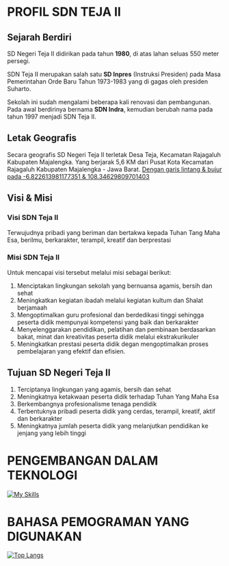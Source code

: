 # PROFIL SDN TEJA II
## Sejarah Berdiri
SD Negeri Teja II didirikan pada tahun **1980**, di atas lahan seluas 550 meter persegi. 

SDN Teja II merupakan salah satu **SD Inpres** (Instruksi Presiden) pada Masa Pemerintahan Orde Baru Tahun 1973-1983 yang di gagas oleh presiden Suharto. 

Sekolah ini sudah mengalami beberapa kali renovasi dan pembangunan.
Pada awal berdirinya bernama **SDN Indra**, kemudian berubah nama pada tahun 1997 menjadi SDN Teja II.
## Letak Geografis
Secara geografis SD Negeri Teja II terletak Desa Teja, Kecamatan Rajagaluh Kabupaten Majalengka. Yang berjarak 5,6 KM dari Pusat Kota Kecamatan Rajagaluh Kabupaten Majalengka -  Jawa Barat. [Dengan garis lintang & bujur pada -6.822613981177351 & 108.34629809701403](https://www.google.co.id/maps/dir/58GW%2BXG3+Sdn+Teja+II,+Blok+nanggerang,+Teja,+Kec.+Rajagaluh,+Kabupaten+Majalengka,+Jawa+Barat+45472/''/@-6.8225332,108.3112761,13z/data=!3m1!4b1!4m13!4m12!1m5!1m1!1s0x2e6f23e3619f93c9:0x1c4e3d2ede455603!2m2!1d108.3462959!2d-6.8226197!1m5!1m1!1s0x2e6f23e3619f93c9:0x1c4e3d2ede455603!2m2!1d108.3462959!2d-6.8226197?expflags=enable_star_based_justifications:true "Dengan garis lintang & bujur pada -6.822613981177351 & 108.34629809701403")

## Visi & Misi 
### Visi SDN Teja II
Terwujudnya pribadi yang beriman dan bertakwa kepada Tuhan Tang Maha Esa, berilmu, berkarakter, terampil, kreatif dan berprestasi  
### Misi SDN Teja II
Untuk mencapai visi tersebut melalui misi sebagai berikut:
1. Menciptakan lingkungan sekolah yang bernuansa agamis, bersih dan sehat
2. Meningkatkan kegiatan ibadah melalui kegiatan kultum dan Shalat berjamaah
3. Mengoptimalkan guru profesional dan berdedikasi tinggi sehingga peserta didik mempunyai  kompetensi yang baik dan berkarakter
4. Menyelenggarakan pendidikan, pelatihan dan pembinaan berdasarkan bakat, minat dan kreativitas peserta didik melalui ekstrakurikuler
5. Meningkatkan prestasi peserta didik degan mengoptimalkan proses pembelajaran yang efektif dan efisien.

## Tujuan SD Negeri Teja II
1. Terciptanya lingkungan yang agamis, bersih dan sehat
2. Meningkatnya ketakwaan peserta didik terhadap Tuhan Yang Maha Esa
3. Berkembangnya profesionalisme tenaga pendidik
4. Terbentuknya pribadi peserta didik yang cerdas, terampil, kreatif, aktif dan berkarakter
5. Meningkatnya jumlah peserta didik yang melanjutkan pendidikan ke jenjang yang lebih tinggi

# PENGEMBANGAN DALAM TEKNOLOGI

[![My Skills](https://skills.thijs.gg/icons?i=py,php,dart,css,figma,git,html,js,tailwind,nextjs,nuxtjs)](https://skills.thijs.gg)
# BAHASA PEMOGRAMAN YANG DIGUNAKAN

[![Top Langs](https://github-readme-stats.vercel.app/api/top-langs/?username=SDN-Teja-2&langs_count=8)](https://github.com/SDN-Teja-2/github-readme-stats)
